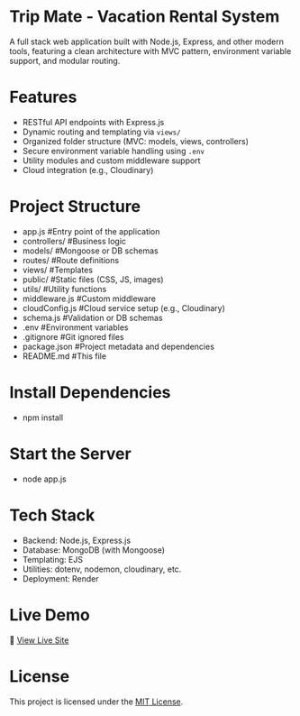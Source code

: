 # Trip Mate - Vacation Rental System
A full stack web application built with Node.js, Express, and other modern tools, featuring a clean architecture with MVC pattern, environment variable support, and modular routing.


# Features
- RESTful API endpoints with Express.js
- Dynamic routing and templating via `views/`
- Organized folder structure (MVC: models, views, controllers)
- Secure environment variable handling using `.env`
- Utility modules and custom middleware support
- Cloud integration (e.g., Cloudinary)


# Project Structure
- app.js #Entry point of the application
- controllers/ #Business logic
- models/ #Mongoose or DB schemas
- routes/ #Route definitions
- views/ #Templates
- public/ #Static files (CSS, JS, images)
- utils/ #Utility functions
- middleware.js #Custom middleware
- cloudConfig.js #Cloud service setup (e.g., Cloudinary)
- schema.js #Validation or DB schemas
- .env #Environment variables
- .gitignore #Git ignored files
- package.json #Project metadata and dependencies
- README.md #This file


# Install Dependencies
- npm install


# Start the Server
- node app.js


# Tech Stack
- Backend: Node.js, Express.js
- Database: MongoDB (with Mongoose)
- Templating: EJS
- Utilities: dotenv, nodemon, cloudinary, etc.
- Deployment: Render


# Live Demo
🔗 [View Live Site](https://major-project-trip-mate.onrender.com/listings)


# License
This project is licensed under the [MIT License](https://opensource.org/license/mit/).







